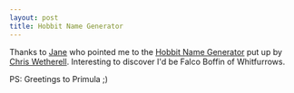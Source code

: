 ```yaml
---
layout: post
title: Hobbit Name Generator
---
```


Thanks to <a href="http://www.umamitsunami.com/">Jane</a> who pointed me to the <a href="http://www.chriswetherell.com/hobbit/default.asp">Hobbit Name Generator</a> put up by <a href="http://www.massless.org/">Chris Wetherell</a>. Interesting to discover I'd be Falco Boffin of Whitfurrows.



PS: Greetings to Primula ;)
